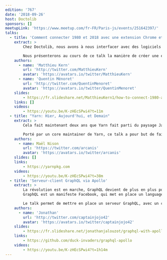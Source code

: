 ```yaml
---
edition: '767'
date: '2018-09-26'
host: Doctolib
sponsors: []
meetupLink: 'https://www.meetup.com/fr-FR/Paris-js/events/251642397/'
talks:
  - title: 'Comment connecter 1980 et 2018 avec une extension Chrome et Chrome Native Messaging'
    extract: >
        Chez Doctolib, nous avons à nous interfacer avec des logiciels allant du site web en SAAS au logiciel natif développé en 1980. Presqu'aucun de ces logiciels n'est prévu pour la communication avec d'autres outils. Nous avons mis en place une architecture multi couches articulée autour d'une extension Chrome : injection d'une API javascript dans les pages de nos partenaires ou lancement d'un binaire avec Chrome Native messaging pour communiquer avec des logiciels installés directement sur le poste de nos clients.

        Nous présenterons au cours de ce talk la manière de créer une extension Chrome permettant de réaliser ce type d'actions. Nous parlerons ensuite du déploiement de binaires sur les postes clients en utilisant un Node.JS embarqué (PKG), communiquant avec un site web au travers de Chrome Native Messaging.
    authors:
      - name: 'Matthieu Kern'
        url: 'http://twitter.com/MatthieuKern'
        avatar: 'https://avatars.io/twitter/MatthieuKern'
      - name: 'Quentin Ménoret'
        url: 'http://twitter.com/QuentinMenoret'
        avatar: 'https://avatars.io/twitter/QuentinMenoret'
    slides:
        - https://fr.slideshare.net/MatthieuKern1/how-to-connect-1980-and-2018
    links: []
    videos:
        - https://youtu.be/K-zHEcSPwi4?t=11m
  - title: "Yarn: Hier, Aujourd'hui, et Demain"
    extract: >
        Cela fait maintenant deux ans que Yarn fait parti du paysage Javascript, et s'est installé dans les deux principaux gestionnaires de paquets avec npm.

        Porté par un core maintainer de Yarn, ce talk a pour but de faire une retrospective sur cette période, revenir sur les principales fonctionnalités qui restent son apanage, et offrir un aperçu des avancées à venir.
    authors:
      - name: Maël Nison
        url: 'https://twitter.com/arcanis'
        avatar: 'https://avatars.io/twitter/arcanis'
    slides: []
    links:
        - https://yarnpkg.com
    videos:
        - https://youtu.be/K-zHEcSPwi4?t=38m
  - title: 'Serveur-client GraphQL via Apollo'
    extract: >
        La révolution est en marche, GraphQL devient de plus en plus populaire. Mais c'est quoi ?
        GraphQL est un manifeste Facebook, qui met en place un language de query permettant de créer des APIs facilement, pouvant communiquer avec n'importe qu'elle source de données.

        Le talk permet de mettre en place un serveur GraphQL, avec un client React en utilisant la librairie Apollo.
    authors:
      - name: 'Jonathan'
        url: 'http://twitter.com/captainjojo42'
        avatar: 'https://avatars.io/twitter/captainjojo42'
    slides:
        - https://fr.slideshare.net/jonathanjalouzot/graphql-with-apollojs
    links:
        - https://github.com/duck-invaders/graphql-apollo
    videos:
        - https://youtu.be/K-zHEcSPwi4?t=1h14m
---
```

